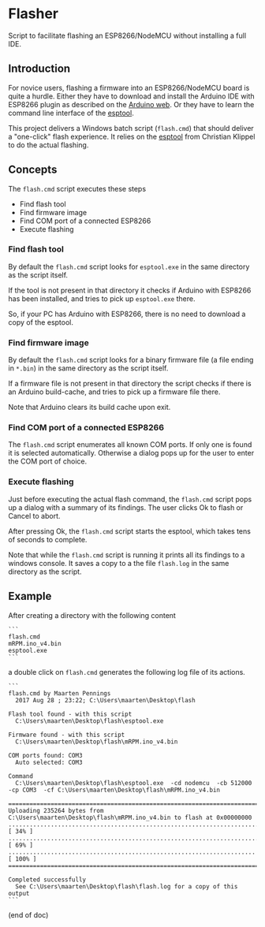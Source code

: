 # Flasher
Script to facilitate flashing an ESP8266/NodeMCU without installing a full IDE.


## Introduction
For novice users, flashing a firmware into an ESP8266/NodeMCU board is 
quite a hurdle. Either they have to download and install the Arduino IDE 
with ESP8266 plugin as described on the
[Arduino web](http://www.arduinesp.com/getting-started).
Or they have to learn the command line interface of the 
[esptool](https://github.com/igrr/esptool-ck/releases).

This project delivers a Windows batch script (`flash.cmd`) that should 
deliver a "one-click" flash experience. It relies on the 
[esptool](https://github.com/igrr/esptool-ck) 
from Christian Klippel to do the actual flashing.


## Concepts
The `flash.cmd` script executes these steps
 - Find flash tool
 - Find firmware image
 - Find COM port of a connected ESP8266
 - Execute flashing

 
### Find flash tool
By default the `flash.cmd` script looks for `esptool.exe` in the same 
directory as the script itself. 

If the tool is not present in that directory it checks if Arduino with 
ESP8266 has been installed, and tries to pick up `esptool.exe` there.

So, if your PC has Arduino with ESP8266, there is no need to download 
a copy of the esptool.


### Find firmware image
By default the `flash.cmd` script looks for a binary firmware file 
(a file ending in `*.bin`) in the same directory as the script itself. 

If a firmware file is not present in that directory the script checks if 
there is an Arduino build-cache, and tries to pick up a firmware file there. 

Note that Arduino clears its build cache upon exit.


### Find COM port of a connected ESP8266
The `flash.cmd` script enumerates all known COM ports. If only one is found
it is selected automatically. Otherwise a dialog pops up for the user to 
enter the COM port of choice.


### Execute flashing
Just before executing the actual flash command, the `flash.cmd` script 
pops up a dialog with a summary of its findings. The user clicks Ok to flash
or Cancel to abort.

After pressing Ok, the `flash.cmd` script starts the esptool, which takes 
tens of seconds to complete. 

Note that while the `flash.cmd` script is running it prints all its findings
to a windows console. It saves a copy to a the file `flash.log` in the same 
directory as the script.


## Example
After creating a directory with the following content

    ```
    flash.cmd
    mRPM.ino_v4.bin
    esptool.exe
    ```

a double click on `flash.cmd` generates the following log file of its actions.

    ```
    flash.cmd by Maarten Pennings 
      2017 Aug 28 ; 23:22; C:\Users\maarten\Desktop\flash 
     
    Flash tool found - with this script 
      C:\Users\maarten\Desktop\flash\esptool.exe 
     
    Firmware found - with this script 
      C:\Users\maarten\Desktop\flash\mRPM.ino_v4.bin 
     
    COM ports found: COM3  
      Auto selected: COM3 
     
    Command 
      C:\Users\maarten\Desktop\flash\esptool.exe  -cd nodemcu  -cb 512000  -cp COM3  -cf C:\Users\maarten\Desktop\flash\mRPM.ino_v4.bin 
     
    ========================================================================================= 
    Uploading 235264 bytes from C:\Users\maarten\Desktop\flash\mRPM.ino_v4.bin to flash at 0x00000000
    ................................................................................ [ 34% ]
    ................................................................................ [ 69% ]
    ......................................................................           [ 100% ]
    ========================================================================================= 
     
    Completed successfully 
      See C:\Users\maarten\Desktop\flash\flash.log for a copy of this output 
    ```


(end of doc)
